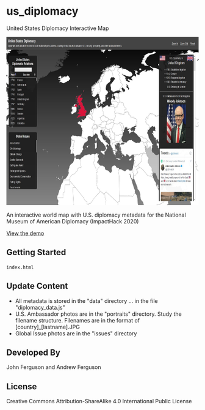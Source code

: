 # us_diplomacy
United States Diplomacy Interactive Map

<p align="left">
     <img width="815" height="440" src="https://github.com/aferguson64/us_diplomacy/blob/master/images/thumbnail.jpg">
</p>

An interactive world map with U.S. diplomacy metadata for the National Museum of American Diplomacy (ImpactHack 2020)

<a href="http://www.johnandrewferguson.com/us%5Fambassadors/" target="_blank">View the demo</a>

## Getting Started

```
index.html
```

## Update Content

* All metadata is stored in the "data" directory ... in the file "diplomacy_data.js"
* U.S. Ambassador photos are in the "portraits" directory. Study the filename structure. Filenames are in the format of [country]_[lastname].JPG
* Global Issue photos are in the "issues" directory

## Developed By

John Ferguson and Andrew Ferguson

## License

Creative Commons Attribution-ShareAlike 4.0 International Public License
